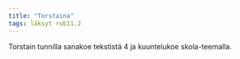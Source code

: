 ```yaml
---
title: "Torstaina"
tags: läksyt rub11.2
---
```


Torstain tunnilla sanakoe tekstistä 4 ja kuuntelukoe skola-teemalla.